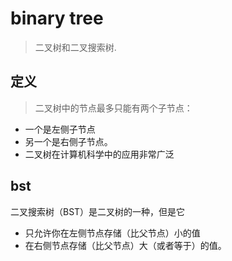 # binary tree
> 二叉树和二叉搜索树.

## 定义
> 二叉树中的节点最多只能有两个子节点：
-  一个是左侧子节点
-  另一个是右侧子节点。
-  二叉树在计算机科学中的应用非常广泛


## bst
二叉搜索树（BST）是二叉树的一种，但是它
- 只允许你在左侧节点存储（比父节点）小的值
- 在右侧节点存储（比父节点）大（或者等于）的值。
